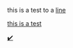 this is a test to a [line](https://github.com/nsamarakkody/ChromeBrowserEnterprise/blob/main/postman/Chrome%20Policy%20API.postman_collection.json#L18)

 [this is a test](https://github.com/nsamarakkody/ChromeBrowserEnterprise/blob/main/postman/Chrome%20Policy%20API.postman_collection.json#L10 "Group was found on the controller - click to see details") 
 
  [:heavy_check_mark:](https://git.rockfin.com/.../ipaddrgroup.yml#:~:text=name%3A%20servers "Group was found on the controller - click to see details") 
